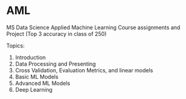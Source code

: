 # AML
MS Data Science Applied Machine Learning Course assignments and Project (Top 3 accuracy in class of 250)

Topics:
1. Introduction
2. Data Processing and Presenting
3. Cross Validation, Evaluation Metrics, and linear models
4. Basic ML Models
5. Advanced ML Models
6. Deep Learning

